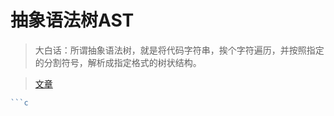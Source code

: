 # 抽象语法树AST

> 大白话：所谓抽象语法树，就是将代码字符串，挨个字符遍历，并按照指定的分割符号，解析成指定格式的树状结构。

> [文章](https://juejin.cn/post/6844903725228621832)

``` javascript
```c